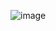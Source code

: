 ![image](https://user-images.githubusercontent.com/79797000/150324634-c609e767-2d14-4594-9c12-fb2e1498c056.png)
